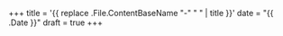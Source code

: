 +++
title = '{{ replace .File.ContentBaseName "-" " " | title }}'
date = "{{ .Date }}"
draft = true
+++
